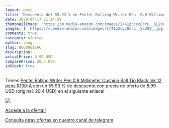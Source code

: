 ```yaml
---
layout: post
title: 'Descuento del 55.93 % en Pentel Rolling Writer Pen  0.8 Millimete'
date: 2020-04-17 21:14:58
thumbnailImage: 'https://m.media-amazon.com/images/I/41p3cyc8crL._SL200_.jpg'
images: [ 'https://m.media-amazon.com/images/I/41p3cyc8crL._SL200_.jpg' ]
comments: true
category: ofertas
author: ring
slug: B00006IEAC
description:
actualPrice: 8.99 USD
comparePrice: 20.4 USD
inStock: true
---
```


Tienes [Pentel Rolling Writer Pen  0.8 Millimeter Cushion Ball Tip  Black Ink   12 pens  R100-A ](https://www.amazon.com/dp/B00006IEAC/?tag=redken08-20) con un 55.93 % de descuento con precio de oferta de 8.99 USD (original: 20.4 USD) en el siguiente enlace!

[![](https://m.media-amazon.com/images/I/41p3cyc8crL._SL200_.jpg)](https://www.amazon.com/dp/B00006IEAC/?tag=redken08-20)

[Accede a la oferta!!](https://www.amazon.com/dp/B00006IEAC/?tag=redken08-20)

[Consulta otras ofertas en nuestro canal de telegram](https://t.me/s/ofertas25)

